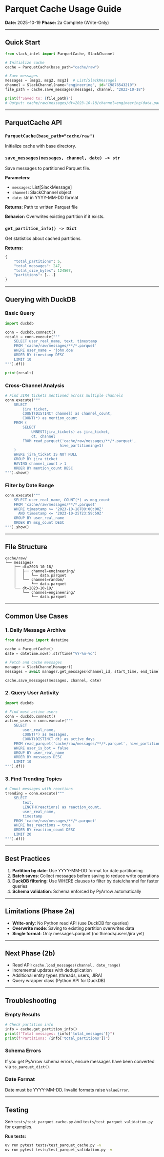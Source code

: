 # Parquet Cache Usage Guide

**Date:** 2025-10-19
**Phase:** 2a Complete (Write-Only)

---

## Quick Start

```python
from slack_intel import ParquetCache, SlackChannel

# Initialize cache
cache = ParquetCache(base_path="cache/raw")

# Save messages
messages = [msg1, msg2, msg3]  # List[SlackMessage]
channel = SlackChannel(name="engineering", id="C9876543210")
file_path = cache.save_messages(messages, channel, "2023-10-18")

print(f"Saved to: {file_path}")
# Output: cache/raw/messages/dt=2023-10-18/channel=engineering/data.parquet
```

---

## ParquetCache API

### `ParquetCache(base_path="cache/raw")`
Initialize cache with base directory.

### `save_messages(messages, channel, date) -> str`
Save messages to partitioned Parquet file.

**Parameters:**
- `messages`: List[SlackMessage]
- `channel`: SlackChannel object
- `date`: str in YYYY-MM-DD format

**Returns:** Path to written Parquet file

**Behavior:** Overwrites existing partition if it exists.

### `get_partition_info() -> Dict`
Get statistics about cached partitions.

**Returns:**
```python
{
    "total_partitions": 5,
    "total_messages": 247,
    "total_size_bytes": 124567,
    "partitions": [...]
}
```

---

## Querying with DuckDB

### Basic Query
```python
import duckdb

conn = duckdb.connect()
result = conn.execute("""
    SELECT user_real_name, text, timestamp
    FROM 'cache/raw/messages/**/*.parquet'
    WHERE user_name = 'john.doe'
    ORDER BY timestamp DESC
    LIMIT 10
""").df()

print(result)
```

### Cross-Channel Analysis
```python
# Find JIRA tickets mentioned across multiple channels
conn.execute("""
    SELECT
        jira_ticket,
        COUNT(DISTINCT channel) as channel_count,
        COUNT(*) as mention_count
    FROM (
        SELECT
            UNNEST(jira_tickets) as jira_ticket,
            dt, channel
        FROM read_parquet('cache/raw/messages/**/*.parquet',
                         hive_partitioning=1)
    )
    WHERE jira_ticket IS NOT NULL
    GROUP BY jira_ticket
    HAVING channel_count > 1
    ORDER BY mention_count DESC
""").show()
```

### Filter by Date Range
```python
conn.execute("""
    SELECT user_real_name, COUNT(*) as msg_count
    FROM 'cache/raw/messages/**/*.parquet'
    WHERE timestamp >= '2023-10-18T00:00:00Z'
      AND timestamp <= '2023-10-25T23:59:59Z'
    GROUP BY user_real_name
    ORDER BY msg_count DESC
""").show()
```

---

## File Structure

```
cache/raw/
└── messages/
    ├── dt=2023-10-18/
    │   ├── channel=engineering/
    │   │   └── data.parquet
    │   └── channel=random/
    │       └── data.parquet
    └── dt=2023-10-19/
        └── channel=engineering/
            └── data.parquet
```

---

## Common Use Cases

### 1. Daily Message Archive
```python
from datetime import datetime

cache = ParquetCache()
date = datetime.now().strftime("%Y-%m-%d")

# Fetch and cache messages
manager = SlackChannelManager()
messages = await manager.get_messages(channel_id, start_time, end_time)

cache.save_messages(messages, channel, date)
```

### 2. Query User Activity
```python
import duckdb

# Find most active users
conn = duckdb.connect()
active_users = conn.execute("""
    SELECT
        user_real_name,
        COUNT(*) as messages,
        COUNT(DISTINCT dt) as active_days
    FROM read_parquet('cache/raw/messages/**/*.parquet', hive_partitioning=1)
    WHERE user_is_bot = false
    GROUP BY user_real_name
    ORDER BY messages DESC
    LIMIT 10
""").df()
```

### 3. Find Trending Topics
```python
# Count messages with reactions
trending = conn.execute("""
    SELECT
        text,
        LENGTH(reactions) as reaction_count,
        user_real_name,
        timestamp
    FROM 'cache/raw/messages/**/*.parquet'
    WHERE has_reactions = true
    ORDER BY reaction_count DESC
    LIMIT 20
""").df()
```

---

## Best Practices

1. **Partition by date**: Use YYYY-MM-DD format for date partitioning
2. **Batch saves**: Collect messages before saving to reduce write operations
3. **DuckDB filtering**: Use WHERE clauses to filter by date/channel for faster queries
4. **Schema validation**: Schema enforced by PyArrow automatically

---

## Limitations (Phase 2a)

- **Write-only**: No Python read API (use DuckDB for queries)
- **Overwrite mode**: Saving to existing partition overwrites data
- **Single format**: Only messages.parquet (no threads/users/jira yet)

---

## Next Phase (2b)

- Read API: `cache.load_messages(channel, date_range)`
- Incremental updates with deduplication
- Additional entity types (threads, users, JIRA)
- Query wrapper class (Python API for DuckDB)

---

## Troubleshooting

### Empty Results
```python
# Check partition info
info = cache.get_partition_info()
print(f"Total messages: {info['total_messages']}")
print(f"Partitions: {info['total_partitions']}")
```

### Schema Errors
If you get PyArrow schema errors, ensure messages have been converted via `to_parquet_dict()`.

### Date Format
Date must be YYYY-MM-DD. Invalid formats raise `ValueError`.

---

## Testing

See `tests/test_parquet_cache.py` and `tests/test_parquet_validation.py` for examples.

**Run tests:**
```bash
uv run pytest tests/test_parquet_cache.py -v
uv run pytest tests/test_parquet_validation.py -v
```

